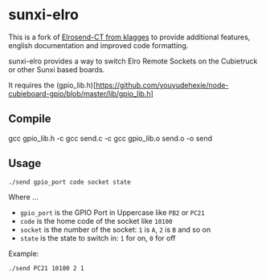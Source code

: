 sunxi-elro
===========

This is a fork of [Elrosend-CT from klagges](https://github.com/klagges/Elrosend-CT) to provide additional features, english documentation and improved code formatting.

sunxi-elro provides a way to switch Elro Remote Sockets on the Cubietruck or other Sunxi based boards.

It requires the (gpio_lib.h)[https://github.com/youyudehexie/node-cubieboard-gpio/blob/master/lib/gpio_lib.h]


## Compile

gcc gpio_lib.h -c
gcc send.c -c
gcc gpio_lib.o send.o -o send


## Usage

```bash
./send gpio_port code socket state
```

Where ...

- `gpio_port` is the GPIO Port in Uppercase like `PB2` or `PC21`
- `code` is the home code of the socket like `10100`
- `socket` is the number of the socket: `1` is `A`, `2` is `B` and so on
- `state` is the state to switch in: `1` for on, `0` for off

Example: 

```bash
./send PC21 10100 2 1
```
